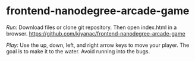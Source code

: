 frontend-nanodegree-arcade-game
===============================

*Run:*
Download files or clone git repository. Then open index.html in a browser. https://github.com/kiyanac/frontend-nanodegree-arcade-game

*Play:*
Use the up, down, left, and right arrow keys to move your player. The goal is to make it to the water. Avoid running into the bugs.
